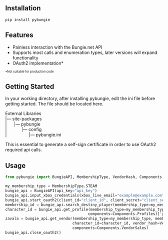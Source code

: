 ## Installation
```shell 
pip install pybungie
```

## Features
* Painless interaction with the Bungie.net API
* Supports most calls and enumeration types, later versions will expand functionality
* OAuth2 implementation*

<sup><sub>*Not suitable for production code</sup></sub>


## Getting Started
In your working directory, after installing pybungie, edit the ini file before getting started. The file should be located here.

External Libraries \
|— site-packages \
|&nbsp;&nbsp;&nbsp;&nbsp;&nbsp;&nbsp;|— pybungie \
|&nbsp;&nbsp;&nbsp;&nbsp;&nbsp;&nbsp;&nbsp;&nbsp;&nbsp;&nbsp;&nbsp;&nbsp;|— config \
|&nbsp;&nbsp;&nbsp;&nbsp;&nbsp;&nbsp;&nbsp;&nbsp;&nbsp;&nbsp;&nbsp;&nbsp;&nbsp;&nbsp;&nbsp;&nbsp;&nbsp;&nbsp;|— pybungie.ini

This is essential to generate a self-sign certificate in order to use OAuth2 required api calls.
## Usage
```python
from pybungie import BungieAPI, MembershipType, VendorHash, Components

my_membership_type = MembershipType.STEAM
bungie_api = BungieAPI(api_key="api_key")
bungie_api.input_xbox_credentials(xbox_live_email="example@example.com", xbox_live_password="password")
bungie_api.start_oauth2(client_id="client_id", client_secret="client_secret")
membership_id = bungie_api.search_destiny_player(membership_type=my_membership_type, display_name="Hayden23")[0]['membershipId']
character_id = bungie_api.get_profile(membership_type=my_membership_type, membership_id=membership_id,
                                     components=Components.Profiles)['profile']['data']['characterIds'][0]
zavala = bungie_api.get_vendor(membership_type=my_membership_type, membership_id=membership_id,
                              character_id=character_id, vendor_hash=VendorHash.ZAVALA.value,
                              components=Components.VendorSales)
bungie_api.close_oauth2()
```